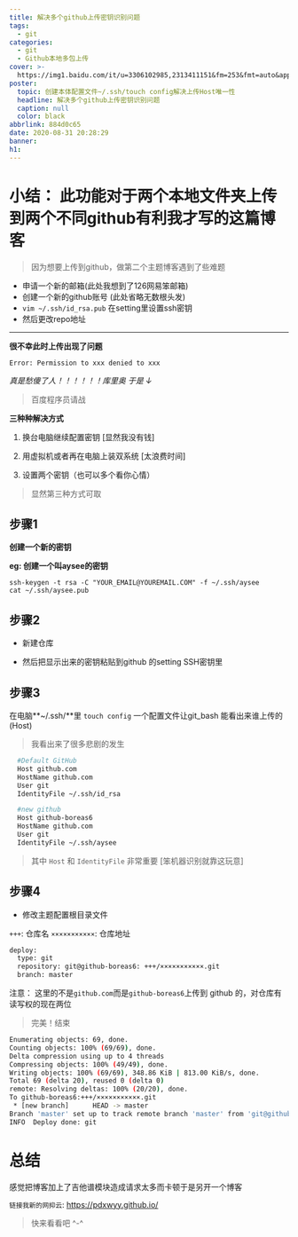 ```yaml
---
title: 解决多个github上传密钥识别问题
tags:
  - git
categories:
  - git
  - Github本地多包上传
cover: >-
  https://img1.baidu.com/it/u=3306102985,2313411151&fm=253&fmt=auto&app=138&f=PNG?w=2291&h=500
poster:
  topic: 创建本体配置文件~/.ssh/touch config解决上传Host唯一性
  headline: 解决多个github上传密钥识别问题
  caption: null
  color: black
abbrlink: 884d0c65
date: 2020-08-31 20:28:29
banner:
h1:
---
```


# 小结： 此功能对于两个本地文件夹上传到两个不同github有利我才写的这篇博客

> 因为想要上传到github，做第二个主题博客遇到了些难题

* 申请一个新的邮箱(此处我想到了126网易笨邮箱)
* 创建一个新的github账号 (此处省略无数根头发)
* `vim ~/.ssh/id_rsa.pub` 在setting里设置ssh密钥
* 然后更改repo地址

<hr>

**很不幸此时上传出现了问题**

```
Error: Permission to xxx denied to xxx
```

*真是愁傻了人！！！！！！库里奥 于是 ↓*

> 百度程序员请战

**三种种解决方式**

1. 换台电脑继续配置密钥 [显然我没有钱]

2. 用虚拟机或者再在电脑上装双系统 [太浪费时间]

3. 设置两个密钥（也可以多个看你心情）

> 显然第三种方式可取

## 步骤1

**创建一个新的密钥**

**eg: 创建一个叫aysee的密钥**

```
ssh-keygen -t rsa -C "YOUR_EMAIL@YOUREMAIL.COM" -f ~/.ssh/aysee
cat ~/.ssh/aysee.pub
```
## 步骤2

* 新建仓库 

* 然后把显示出来的密钥粘贴到github 的setting SSH密钥里

## 步骤3

在电脑**~/.ssh/**里 `touch config` 一个配置文件让git_bash 能看出来谁上传的(Host)
> 我看出来了很多悲剧的发生
```bash
  #Default GitHub
  Host github.com
  HostName github.com
  User git
  IdentityFile ~/.ssh/id_rsa

  #new github
  Host github-boreas6
  HostName github.com
  User git
  IdentityFile ~/.ssh/aysee
```

> 其中 `Host` 和 `IdentityFile` 非常重要 [笨机器识别就靠这玩意]


## 步骤4

* 修改主题配置根目录文件

`+++`: 仓库名
`×××××××××××`: 仓库地址

```bash
deploy:
  type: git
  repository: git@github-boreas6: +++/×××××××××××.git
  branch: master
```

注意： 这里的不是`github.com`而是`github-boreas6`上传到 github 的，对仓库有读写权的现在两位

> 完美！结束

```bash
Enumerating objects: 69, done.
Counting objects: 100% (69/69), done.
Delta compression using up to 4 threads
Compressing objects: 100% (49/49), done.
Writing objects: 100% (69/69), 348.86 KiB | 813.00 KiB/s, done.
Total 69 (delta 20), reused 0 (delta 0)
remote: Resolving deltas: 100% (20/20), done.
To github-boreas6:+++/×××××××××××.git
 * [new branch]      HEAD -> master
Branch 'master' set up to track remote branch 'master' from 'git@github-boreas6:+++/×××××××××××.git'.
INFO  Deploy done: git
```

# 总结

感觉把博客加上了吉他谱模块造成请求太多而卡顿于是另开一个博客

`链接我新的网抑云`: https://pdxwyy.github.io/

> 快来看看吧 ^-^ 
